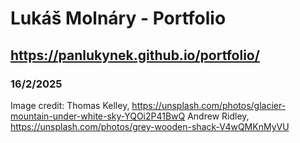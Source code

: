 # Lukáš Molnáry - Portfolio
## https://panlukynek.github.io/portfolio/
### 16/2/2025
Image credit:
    Thomas Kelley, https://unsplash.com/photos/glacier-mountain-under-white-sky-YQOi2P41BwQ
    Andrew Ridley, https://unsplash.com/photos/grey-wooden-shack-V4wQMKnMyVU